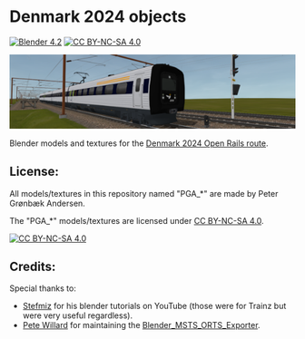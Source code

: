 
# Denmark 2024 objects

[![Blender 4.2](https://img.shields.io/badge/version-4.2-orange?style=flat&logo=blender&logoColor=%23ffffff&label=Blender&color=%23e87d0d)](https://blender.org/)
[![CC BY-NC-SA 4.0][cc-by-nc-sa-shield]][cc-by-nc-sa]

![Denmark 2024](./DK24_small.png)

Blender models and textures for the [Denmark 2024 Open Rails route](https://github.com/pgroenbaek/openrails-route-dk24).

## License:

All models/textures in this repository named "PGA_\*" are made by Peter Grønbæk Andersen.

The "PGA_\*" models/textures are licensed under [CC BY-NC-SA 4.0](https://creativecommons.org/licenses/by-nc-sa/4.0/).

[![CC BY-NC-SA 4.0][cc-by-nc-sa-image]][cc-by-nc-sa]

## Credits:

Special thanks to:
- [Stefmiz](https://www.youtube.com/@stefmiz ) for his blender tutorials on YouTube (those were for Trainz but were very useful regardless).
- [Pete Willard](https://www.github.com/pwillard ) for maintaining the [Blender_MSTS_ORTS_Exporter](https://github.com/pwillard/Blender_MSTS_ORTS_Exporter ).



[cc-by-nc-sa]: http://creativecommons.org/licenses/by-nc-sa/4.0/
[cc-by-nc-sa-image]: https://licensebuttons.net/l/by-nc-sa/4.0/88x31.png
[cc-by-nc-sa-shield]: https://img.shields.io/badge/License-CC%20BY--NC--SA%204.0-lightgrey?style=flat&logo=creative-commons&logoColor=white